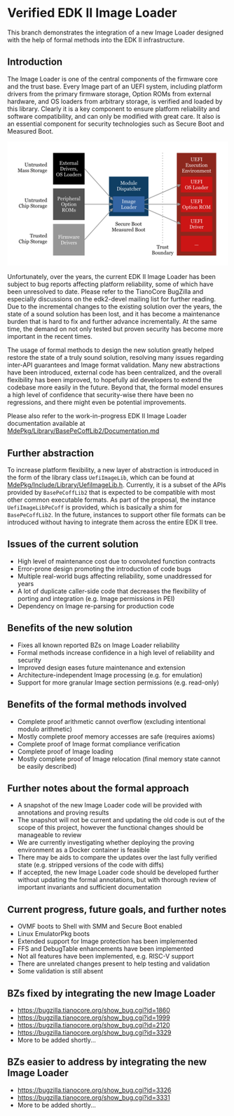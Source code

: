 # Verified EDK II Image Loader

This branch demonstrates the integration of a new Image Loader designed with the help of formal methods into the EDK II infrastructure.

## Introduction

The Image Loader is one of the central components of the firmware core and the trust base. Every Image part of an UEFI system, including platform drivers from the primary firmware storage, Option ROMs from external hardware, and OS loaders from arbitrary storage, is verified and loaded by this library. Clearly it is a key component to ensure platform reliability and software compatibility, and can only be modified with great care. It also is an essential component for security technologies such as Secure Boot and Measured Boot.

![image](LoaderFlow.png)

Unfortunately, over the years, the current EDK II Image Loader has been subject to bug reports affecting platform reliability, some of which have been unresolved to date. Please refer to the TianoCore BugZilla and especially discussions on the edk2-devel mailing list for further reading. Due to the incremental changes to the existing solution over the years, the state of a sound solution has been lost, and it has become a maintenance burden that is hard to fix and further advance incrementally. At the same time, the demand on not only tested but proven security has become more important in the recent times.

The usage of formal methods to design the new solution greatly helped restore the state of a truly sound solution, resolving many issues regarding inter-API guarantees and Image format validation. Many new abstractions have been introduced, external code has been centralized, and the overall flexibility has been improved, to hopefully aid developers to extend the codebase more easily in the future. Beyond that, the formal model ensures a high level of confidence that security-wise there have been no regressions, and there might even be potential improvements.

Please also refer to the work-in-progress EDK II Image Loader documentation available at [MdePkg/Library/BasePeCoffLib2/Documentation.md](MdePkg/Library/BasePeCoffLib2/Documentation.md)

## Further abstraction

To increase platform flexibility, a new layer of abstraction is introduced in the form of the library class ``UefiImageLib``, which can be found at [MdePkg/Include/Library/UefiImageLib.h](MdePkg/Include/Library/UefiImageLib.h). Currently, it is a subset of the APIs provided by ``BasePeCoffLib2`` that is expected to be compatible with most other common executable formats. As part of the proposal, the instance ``UefiImageLibPeCoff`` is provided, which is basically a shim for ``BasePeCoffLib2``. In the future, instances to support other file formats can be introduced without having to integrate them across the entire EDK II tree.

## Issues of the current solution
* High level of maintenance cost due to convoluted function contracts
* Error-prone design promoting the introduction of code bugs
* Multiple real-world bugs affecting reliability, some unaddressed for years
* A lot of duplicate caller-side code that decreases the flexibility of porting and integration (e.g. Image permissions in PEI)
* Dependency on Image re-parsing for production code

## Benefits of the new solution
* Fixes all known reported BZs on Image Loader reliability
* Formal methods increase confidence in a high level of reliability and security
* Improved design eases future maintenance and extension
* Architecture-independent Image processing (e.g. for emulation)
* Support for more granular Image section permissions (e.g. read-only)

## Benefits of the formal methods involved
* Complete proof arithmetic cannot overflow (excluding intentional modulo arithmetic)
* Mostly complete proof memory accesses are safe (requires axioms)
* Complete proof of Image format compliance verification
* Complete proof of Image loading
* Mostly complete proof of Image relocation (final memory state cannot be easily described)

## Further notes about the formal approach
* A snapshot of the new Image Loader code will be provided with annotations and proving results
* The snapshot will not be current and updating the old code is out of the scope of this project, however the functional changes should be manageable to review
* We are currently investigating whether deploying the proving environment as a Docker container is feasible
* There may be aids to compare the updates over the last fully verified state (e.g. stripped versions of the code with diffs)
* If accepted, the new Image Loader code should be developed further without updating the formal annotations, but with thorough review of important invariants and sufficient documentation

## Current progress, future goals, and further notes
* OVMF boots to Shell with SMM and Secure Boot enabled
* Linux EmulatorPkg boots
* Extended support for Image protection has been implemented
* FFS and DebugTable enhancements have been implemented
* Not all features have been implemented, e.g. RISC-V support
* There are unrelated changes present to help testing and validation
* Some validation is still absent

## BZs fixed by integrating the new Image Loader
* https://bugzilla.tianocore.org/show_bug.cgi?id=1860
* https://bugzilla.tianocore.org/show_bug.cgi?id=1999
* https://bugzilla.tianocore.org/show_bug.cgi?id=2120
* https://bugzilla.tianocore.org/show_bug.cgi?id=3329
* More to be added shortly...

## BZs easier to address by integrating the new Image Loader
* https://bugzilla.tianocore.org/show_bug.cgi?id=3326
* https://bugzilla.tianocore.org/show_bug.cgi?id=3331
* More to be added shortly...
